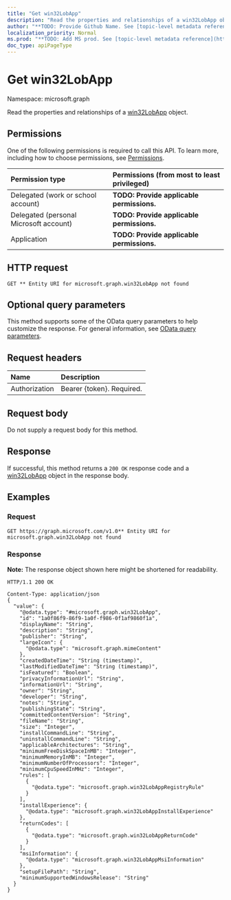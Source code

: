 ```yaml
---
title: "Get win32LobApp"
description: "Read the properties and relationships of a win32LobApp object."
author: "**TODO: Provide Github Name. See [topic-level metadata reference](https://msgo.azurewebsites.net/add/document/guidelines/metadata.html#topic-level-metadata)**"
localization_priority: Normal
ms.prod: "**TODO: Add MS prod. See [topic-level metadata reference](https://msgo.azurewebsites.net/add/document/guidelines/metadata.html#topic-level-metadata)**"
doc_type: apiPageType
---
```


# Get win32LobApp
Namespace: microsoft.graph

Read the properties and relationships of a [win32LobApp](../resources/win32lobapp.md) object.

## Permissions
One of the following permissions is required to call this API. To learn more, including how to choose permissions, see [Permissions](/graph/permissions-reference).

|Permission type|Permissions (from most to least privileged)|
|:---|:---|
|Delegated (work or school account)|**TODO: Provide applicable permissions.**|
|Delegated (personal Microsoft account)|**TODO: Provide applicable permissions.**|
|Application|**TODO: Provide applicable permissions.**|

## HTTP request

<!-- {
  "blockType": "ignored"
}
-->
``` http
GET ** Entity URI for microsoft.graph.win32LobApp not found
```

## Optional query parameters
This method supports some of the OData query parameters to help customize the response. For general information, see [OData query parameters](/graph/query-parameters).

## Request headers
|Name|Description|
|:---|:---|
|Authorization|Bearer {token}. Required.|

## Request body
Do not supply a request body for this method.

## Response

If successful, this method returns a `200 OK` response code and a [win32LobApp](../resources/win32lobapp.md) object in the response body.

## Examples

### Request
<!-- {
  "blockType": "request",
  "name": "get_win32lobapp"
}
-->
``` http
GET https://graph.microsoft.com/v1.0** Entity URI for microsoft.graph.win32LobApp not found
```


### Response
**Note:** The response object shown here might be shortened for readability.
<!-- {
  "blockType": "response",
  "truncated": true,
  "@odata.type": "microsoft.graph.win32LobApp"
}
-->
``` http
HTTP/1.1 200 OK

Content-Type: application/json
{
  "value": {
    "@odata.type": "#microsoft.graph.win32LobApp",
    "id": "1a0f86f9-86f9-1a0f-f986-0f1af9860f1a",
    "displayName": "String",
    "description": "String",
    "publisher": "String",
    "largeIcon": {
      "@odata.type": "microsoft.graph.mimeContent"
    },
    "createdDateTime": "String (timestamp)",
    "lastModifiedDateTime": "String (timestamp)",
    "isFeatured": "Boolean",
    "privacyInformationUrl": "String",
    "informationUrl": "String",
    "owner": "String",
    "developer": "String",
    "notes": "String",
    "publishingState": "String",
    "committedContentVersion": "String",
    "fileName": "String",
    "size": "Integer",
    "installCommandLine": "String",
    "uninstallCommandLine": "String",
    "applicableArchitectures": "String",
    "minimumFreeDiskSpaceInMB": "Integer",
    "minimumMemoryInMB": "Integer",
    "minimumNumberOfProcessors": "Integer",
    "minimumCpuSpeedInMHz": "Integer",
    "rules": [
      {
        "@odata.type": "microsoft.graph.win32LobAppRegistryRule"
      }
    ],
    "installExperience": {
      "@odata.type": "microsoft.graph.win32LobAppInstallExperience"
    },
    "returnCodes": [
      {
        "@odata.type": "microsoft.graph.win32LobAppReturnCode"
      }
    ],
    "msiInformation": {
      "@odata.type": "microsoft.graph.win32LobAppMsiInformation"
    },
    "setupFilePath": "String",
    "minimumSupportedWindowsRelease": "String"
  }
}
```

